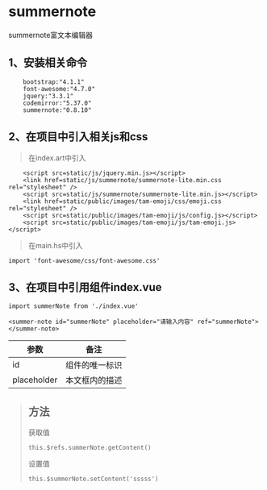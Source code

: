 # summernote
 summernote富文本编辑器

## 1、安装相关命令
``` 
    bootstrap:"4.1.1" 
    font-awesome:"4.7.0"
    jquery:"3.3.1"
    codemirror:"5.37.0"
    summernote:"0.8.10"
```

## 2、在项目中引入相关js和css
> 在index.art中引入
```
    <script src=static/js/jquery.min.js></script>
    <link href=static/js/summernote/summernote-lite.min.css rel="stylesheet" />
    <script src=static/js/summernote/summernote-lite.min.js></script>
    <link href=static/public/images/tam-emoji/css/emoji.css rel="stylesheet" />
    <script src=static/public/images/tam-emoji/js/config.js></script>
    <script src=static/public/images/tam-emoji/js/tam-emoji.js></script>
```
> 在main.hs中引入
```
import 'font-awesome/css/font-awesome.css'
```

## 3、在项目中引用组件index.vue
```
import summerNote from './index.vue'

<summer-note id="summerNote" placeholder="请输入内容" ref="summerNote"></summer-note>
```

参数|备注
--------|--------
id|组件的唯一标识
placeholder|本文框内的描述

> ## 方法
> 获取值
> ```
> this.$refs.summerNote.getContent()
> ```
> 设置值
> ```
> this.$summerNote.setContent('sssss')
> ```

